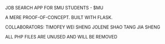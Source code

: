 JOB SEARCH APP FOR SMU STUDENTS - $MU

A MERE PROOF-OF-CONCEPT. BUILT WITH FLASK. 

COLLABORATORS:
TIMOFEY
WEI SHENG
JOLENE
SHAO TANG
JIA SHENG

ALL PHP FILES ARE UNUSED AND WILL BE REMOVED

